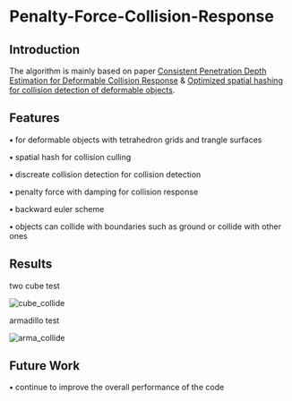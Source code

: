 # Penalty-Force-Collision-Response

## Introduction
The algorithm is mainly based on paper [Consistent Penetration Depth Estimation for Deformable Collision Response](https://cg.informatik.uni-freiburg.de/publications/2004_VMV_penetrationDepth.pdf) & [Optimized spatial hashing for collision detection of deformable objects](https://www.researchgate.net/profile/Matthias-Teschner/publication/2909661_Optimized_Spatial_Hashing_for_Collision_Detection_of_Deformable_Objects/links/54a95f140cf2eecc56e6c2c8/Optimized-Spatial-Hashing-for-Collision-Detection-of-Deformable-Objects.pdf?_tp=eyJjb250ZXh0Ijp7ImZpcnN0UGFnZSI6InB1YmxpY2F0aW9uRGV0YWlsIiwicGFnZSI6InB1YmxpY2F0aW9uRGV0YWlsIn19).

## Features
<p><strong>&bull;</strong> for deformable objects with tetrahedron grids and trangle surfaces <p>

<p><strong>&bull;</strong> spatial hash for collision culling<p> 

<p><strong>&bull;</strong> discreate collision detection for collision detection <p>

<p><strong>&bull;</strong> penalty force with damping for collision response <p>

<p><strong>&bull;</strong> backward euler scheme <p>

<p><strong>&bull;</strong> objects can collide with boundaries such as ground or collide with other ones <p>

## Results

two cube test

![cube_collide](results/cube_collide.gif)

armadillo test

![arma_collide](results/arma_collide)

## Future Work
<p><strong>&bull;</strong> continue to improve the overall performance of the code <p>
